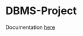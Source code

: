 # DBMS-Project

Documentation [here](https://docs.google.com/document/d/1CoRaLEhYOCaq67e9slFSvtyF9JGtKNt1WgucZXQO_3U/edit)
